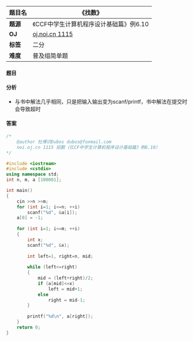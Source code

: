 |题目名|《找数》|  
|---|---|  
|**题源**|《CCF中学生计算机程序设计基础篇》例6.10|  
|**OJ**|[oj.noi.cn 1115](http://oj.noi.cn/oj/#main/show/1115)|  
|**标签**|二分|  
|**难度**|普及组简单题|  

#### 题目
#### 分析 
* 与书中解法几乎相同，只是把输入输出变为scanf/printf，书中解法在提交时会导致超时
#### 答案

```cpp
/*
	@author 杜博识Dubos dubos@foxmail.com
	noi.oj.cn 1115 招数（《CCF中学生计算机程序设计基础篇》例6.10） 
*/

#include <iostream>
#include <cstdio>
using namespace std;
int n, m, a [100001];

int main()
{
	cin >>n >>m;
	for (int i=1; i<=n; ++i)
		scanf("%d", &a[i]);
	a[0] = -1;
			
	for (int i=1; i<=m; ++i)
	{
		int x;
		scanf("%d", &x);
		
		int left=1, right=n, mid;
		
		while (left<=right)
		{
			mid = (left+right)/2;
			if (a[mid]<=x)
				left = mid+1;
			else
				right = mid-1;
		}
		
		printf("%d\n", a[right]);
	}
	return 0;
}
```
